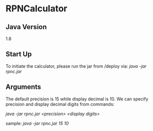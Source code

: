 # RPNCalculator

## Java Version
1.8

## Start Up
To initiate the calculator, please run the jar from /deploy via:
*java -jar rpnc.jar*

## Arguments
The default precision is 15 while display decimal is 10.
We can specify precision and display decimal digits from commands:

*java -jar rpnc.jar \<precision\> \<display digits\>*

sample: 
*java -jar rpnc.jar 15 10*